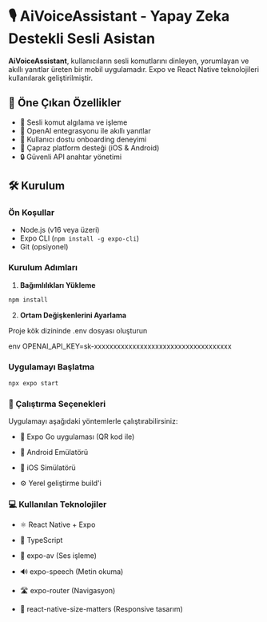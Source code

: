 # 🎙️ AiVoiceAssistant - Yapay Zeka Destekli Sesli Asistan

**AiVoiceAssistant**, kullanıcıların sesli komutlarını dinleyen, yorumlayan ve akıllı yanıtlar üreten bir mobil uygulamadır. Expo ve React Native teknolojileri kullanılarak geliştirilmiştir.

## 🌟 Öne Çıkan Özellikler

- 🎤 Sesli komut algılama ve işleme
- 🧠 OpenAI entegrasyonu ile akıllı yanıtlar
- 🚀 Kullanıcı dostu onboarding deneyimi
- 📱 Çapraz platform desteği (iOS & Android)
- 🔒 Güvenli API anahtar yönetimi

## 🛠️ Kurulum

### Ön Koşullar
- Node.js (v16 veya üzeri)
- Expo CLI (`npm install -g expo-cli`)
- Git (opsiyonel)

### Kurulum Adımları

1. **Bağımlılıkları Yükleme**
```bash
npm install
```

2. **Ortam Değişkenlerini Ayarlama**

Proje kök dizininde .env dosyası oluşturun

env
OPENAI_API_KEY=sk-xxxxxxxxxxxxxxxxxxxxxxxxxxxxxxxxxxxx

### Uygulamayı Başlatma

```bash
npx expo start
```

### 🚀 Çalıştırma Seçenekleri
Uygulamayı aşağıdaki yöntemlerle çalıştırabilirsiniz:

- 📱 Expo Go uygulaması (QR kod ile)

- 🤖 Android Emülatörü

- 🍏 iOS Simülatörü

- ⚙️ Yerel geliştirme build'i



### 💻 Kullanılan Teknolojiler
- ⚛️ React Native + Expo

- 📜 TypeScript

- 🎤 expo-av (Ses işleme)

- 🔊 expo-speech (Metin okuma)

- 🛣️ expo-router (Navigasyon)

- 📏 react-native-size-matters (Responsive tasarım)
